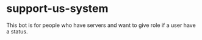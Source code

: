 # support-us-system
This bot is for people who have servers and want to give role if a user have a status.
